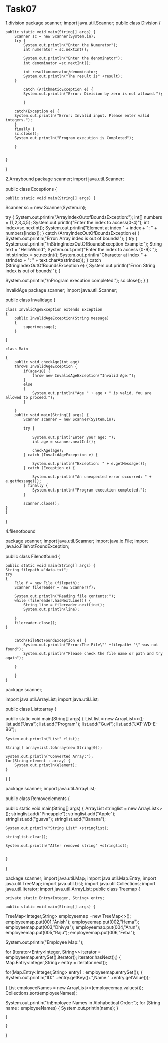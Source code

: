 # Task07
1.division
package scanner;
import java.util.Scanner;
public class Division {

	public static void main(String[] args) {
		Scanner sc = new Scanner(System.in);
		try {
			System.out.println("Enter the Numerator");
			int numerator = sc.nextInt();
			
			System.out.println("Enter the denominator");
			int denominator =sc.nextInt();
			
			int result=numerator/denominator;
			System.out.println("The result is" +result);
		}
		
			catch (ArithmeticException e) {
			System.out.println("Error: Division by zero is not allowed.");
				
			}
			
		catch(Exception e) {
		System.out.println("Error: Invalid input. Please enter valid integers.");	
		}
		finally {
		sc.close();
		System.out.println("Program execution is Completed");
			
		}
				

	}

}

2.Arraybound
package scanner;
import java.util.Scanner;

public class Exceptions {
	
	public static void main(String[] args) {
	
Scanner sc = new Scanner(System.in);

try {
	System.out.println("ArrayIndexOutofBoundsException:");
	int[] numbers = {1,2,3,4,5};
	System.out.println("Enter the index to access(0-4)");
	int index=sc.nextInt();
	System.out.println("Element at index " + index + ": " + numbers[index]);
} catch (ArrayIndexOutOfBoundsException e) {
    System.out.println("Error: Array index is out of bounds!");
}
try {
    System.out.println("\nStringIndexOutOfBoundsException Example:");
    String text = "HelloWorld";
    System.out.print("Enter the index to access (0-9): ");
    int strIndex = sc.nextInt();
    System.out.println("Character at index " + strIndex + ": " + text.charAt(strIndex));
} catch (StringIndexOutOfBoundsException e) {
    System.out.println("Error: String index is out of bounds!");
}

System.out.println("\nProgram execution completed.");
sc.close();
}
	}

InvalidAge
package scanner;
import java.util.Scanner;

public class Invalidage {
	
	class InvalidAgeException extends Exception
	{
		public InvalidAgeException(String message)
		{
			super(message);
		}
		
	}

	class Main
	
	{
		public void checkAge(int age)
		throws InvalidAgeException {
			if(age<18) {
				throw new InvalidAgeException("Invalid Age:");	
			}
			else
			{
				System.out.println("Age " + age + " is valid. You are allowed to proceed.");
			}
			
		}
		public void main(String[] args) {
			Scanner scanner = new Scanner(System.in);

	        try {
	            
	            System.out.print("Enter your age: ");
	            int age = scanner.nextInt();

	            checkAge(age);
	        } catch (InvalidAgeException e) {
	           
	            System.out.println("Exception: " + e.getMessage());
	        } catch (Exception e) {
	          
	            System.out.println("An unexpected error occurred: " + e.getMessage());
	        } finally {
	            System.out.println("Program execution completed.");
	        }

	        scanner.close();
	}
	}

}

4.filenotbound

package scanner;
import java.util.Scanner;
import java.io.File;
import java.io.FileNotFoundException;

public class Filenotfound {

	public static void main(String[] args) {
	String filepath ="data.txt";
	try
	{
		File f = new File (filepath);
		Scanner filereader = new Scanner(f);
		
		System.out.println("Reading file contents:");
		while (filereader.hasNextLine()) {
			String line = filereader.nextLine();
			System.out.println(line);
	
		}
		filereader.close();
	}
	
		
		catch(FileNotFoundException e) {
			System.out.println("Error:The File\"" +filepath+ "\" was not found");
			System.out.println("Please check the file name or path and try again");
			
		}
			
		}
	}

 package scanner;

import java.util.ArrayList;
import java.util.List;

public class Listtoarray {

public static void main(String[] args) {
	List<String> list = new ArrayList<>();
	list.add("Java");
	list.add("Program");
	list.add("Guvi");
	list.add("JAT-WD-E-B6");
	
	System.out.println("List" +list);
	
	String[] array=list.toArray(new String[0]);
	
	System.out.println("Converted Array:");
	for(String element : array) {
        System.out.println(element);
    }
}
}


package scanner;
import java.util.ArrayList;

public class Removeelements {

public static void main(String[] args) {
	ArrayList<String> stringlist = new ArrayList<>();
	stringlist.add("Pineapple");
	stringlist.add("Apple");
	stringlist.add("guava");
	stringlist.add("Banana");
	
	System.out.println("String List" +stringlist);
	
	stringlist.clear();
	
	System.out.println("After removed string" +stringlist);
	

	}

}

package scanner;
import java.util.Map;
import java.util.Map.Entry;
import java.util.TreeMap;
import java.util.List;
import java.util.Collections;
import java.util.Iterator;
import java.util.ArrayList;
public class Treemap {

	private static Entry<Integer, String> entry;

	public static void main(String[] args) {
		
TreeMap<Integer,String> employeemap =new TreeMap<>();
employeemap.put(001,"Anish");
employeemap.put(002,"Hema");
employeemap.put(003,"Dhivya");
employeemap.put(004,"Arun");
employeemap.put(005,"Raju");
employeemap.put(006,"Feba");

System.out.println("Employee Map:");

for (Iterator<Entry<Integer, String>> iterator = 
employeemap.entrySet().iterator(); iterator.hasNext();)
{
Map.Entry<Integer,String> entry = iterator.next();

for(Map.Entry<Integer,String> entry1 : employeemap.entrySet());
{
	System.out.println("ID:" +entry.getKey()+",Name:" +entry.getValue());
	
}
List<String> employeeNames = new ArrayList<>(employeemap.values());
Collections.sort(employeeNames);

System.out.println("\nEmployee Names in Alphabetical Order:");
for (String name : employeeNames) 
{
    System.out.println(name);
}


	}

	}
}
